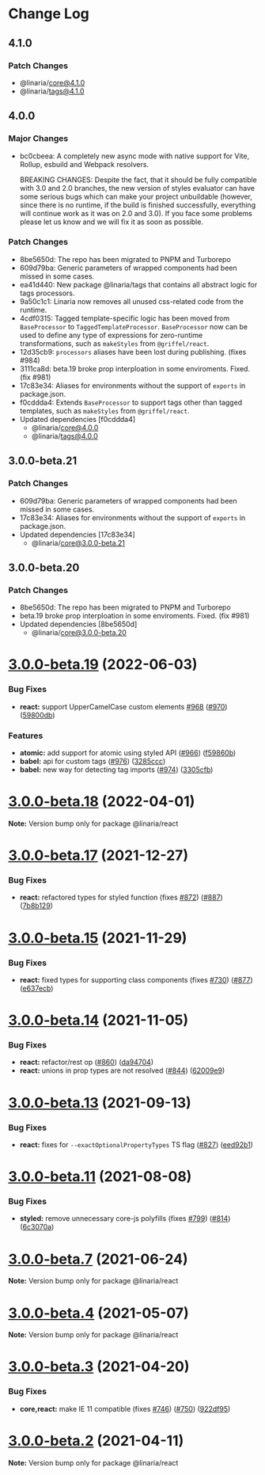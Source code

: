 # Change Log

## 4.1.0

### Patch Changes

- @linaria/core@4.1.0
- @linaria/tags@4.1.0

## 4.0.0

### Major Changes

- bc0cbeea: A completely new async mode with native support for Vite, Rollup, esbuild and Webpack resolvers.

  BREAKING CHANGES: Despite the fact, that it should be fully compatible with 3.0 and 2.0 branches, the new version of styles evaluator can have some serious bugs which can make your project unbuildable (however, since there is no runtime, if the build is finished successfully, everything will continue work as it was on 2.0 and 3.0). If you face some problems please let us know and we will fix it as soon as possible.

### Patch Changes

- 8be5650d: The repo has been migrated to PNPM and Turborepo
- 609d79ba: Generic parameters of wrapped components had been missed in some cases.
- ea41d440: New package @linaria/tags that contains all abstract logic for tags processors.
- 9a50c1c1: Linaria now removes all unused css-related code from the runtime.
- 4cdf0315: Tagged template-specific logic has been moved from `BaseProcessor` to `TaggedTemplateProcessor`. `BaseProcessor` now can be used to define any type of expressions for zero-runtime transformations, such as `makeStyles` from `@griffel/react`.
- 12d35cb9: `processors` aliases have been lost during publishing. (fixes #984)
- 3111ca8d: beta.19 broke prop interploation in some enviroments. Fixed. (fix #981)
- 17c83e34: Aliases for environments without the support of `exports` in package.json.
- f0cddda4: Extends `BaseProcessor` to support tags other than tagged templates, such as `makeStyles` from `@griffel/react`.
- Updated dependencies [f0cddda4]
  - @linaria/core@4.0.0
  - @linaria/tags@4.0.0

## 3.0.0-beta.21

### Patch Changes

- 609d79ba: Generic parameters of wrapped components had been missed in some cases.
- 17c83e34: Aliases for environments without the support of `exports` in package.json.
- Updated dependencies [17c83e34]
  - @linaria/core@3.0.0-beta.21

## 3.0.0-beta.20

### Patch Changes

- 8be5650d: The repo has been migrated to PNPM and Turborepo
- beta.19 broke prop interploation in some enviroments. Fixed. (fix #981)
- Updated dependencies [8be5650d]
  - @linaria/core@3.0.0-beta.20

# [3.0.0-beta.19](https://github.com/callstack/linaria/compare/v3.0.0-beta.18...v3.0.0-beta.19) (2022-06-03)

### Bug Fixes

- **react:** support UpperCamelCase custom elements [#968](https://github.com/callstack/linaria/issues/968) ([#970](https://github.com/callstack/linaria/issues/970)) ([59800db](https://github.com/callstack/linaria/commit/59800dba540e09c0c43b1f0ec1d4b2c46d8a4672))

### Features

- **atomic:** add support for atomic using styled API ([#966](https://github.com/callstack/linaria/issues/966)) ([f59860b](https://github.com/callstack/linaria/commit/f59860b09c5f91b0423dbf188e5f8aaaef38a6b5))
- **babel:** api for custom tags ([#976](https://github.com/callstack/linaria/issues/976)) ([3285ccc](https://github.com/callstack/linaria/commit/3285ccc1d00449b78b3fc74087528cd38cbdd116))
- **babel:** new way for detecting tag imports ([#974](https://github.com/callstack/linaria/issues/974)) ([3305cfb](https://github.com/callstack/linaria/commit/3305cfb0c0f65abdacceeb7e6bad118c59f7d551))

# [3.0.0-beta.18](https://github.com/callstack/linaria/compare/v3.0.0-beta.17...v3.0.0-beta.18) (2022-04-01)

**Note:** Version bump only for package @linaria/react

# [3.0.0-beta.17](https://github.com/callstack/linaria/compare/v3.0.0-beta.16...v3.0.0-beta.17) (2021-12-27)

### Bug Fixes

- **react:** refactored types for styled function (fixes [#872](https://github.com/callstack/linaria/issues/872)) ([#887](https://github.com/callstack/linaria/issues/887)) ([7b8b129](https://github.com/callstack/linaria/commit/7b8b12937f9a0d1730d908e7cebad1684ccb03c3))

# [3.0.0-beta.15](https://github.com/callstack/linaria/compare/v3.0.0-beta.14...v3.0.0-beta.15) (2021-11-29)

### Bug Fixes

- **react:** fixed types for supporting class components (fixes [#730](https://github.com/callstack/linaria/issues/730)) ([#877](https://github.com/callstack/linaria/issues/877)) ([e637ecb](https://github.com/callstack/linaria/commit/e637ecb8946a8119cfbd039bfb65d42206e09c4e))

# [3.0.0-beta.14](https://github.com/callstack/linaria/compare/v3.0.0-beta.13...v3.0.0-beta.14) (2021-11-05)

### Bug Fixes

- **react:** refactor/rest op ([#860](https://github.com/callstack/linaria/issues/860)) ([da94704](https://github.com/callstack/linaria/commit/da94704df8ca74d94fe57682e2557274cf2d4cb0))
- **react:** unions in prop types are not resolved ([#844](https://github.com/callstack/linaria/issues/844)) ([62009e9](https://github.com/callstack/linaria/commit/62009e9184638fd8761f187c99e7ea434f364bee))

# [3.0.0-beta.13](https://github.com/callstack/linaria/compare/v3.0.0-beta.12...v3.0.0-beta.13) (2021-09-13)

### Bug Fixes

- **react:** fixes for `--exactOptionalPropertyTypes` TS flag ([#827](https://github.com/callstack/linaria/issues/827)) ([eed92b1](https://github.com/callstack/linaria/commit/eed92b19e3b779b656fb780307bbab8a08d14ba2))

# [3.0.0-beta.11](https://github.com/callstack/linaria/compare/v3.0.0-beta.10...v3.0.0-beta.11) (2021-08-08)

### Bug Fixes

- **styled:** remove unnecessary core-js polyfills (fixes [#799](https://github.com/callstack/linaria/issues/799)) ([#814](https://github.com/callstack/linaria/issues/814)) ([6c3070a](https://github.com/callstack/linaria/commit/6c3070a47715022eb761567b8795f6918784ae4c))

# [3.0.0-beta.7](https://github.com/callstack/linaria/compare/v3.0.0-beta.6...v3.0.0-beta.7) (2021-06-24)

**Note:** Version bump only for package @linaria/react

# [3.0.0-beta.4](https://github.com/callstack/linaria/compare/v3.0.0-beta.3...v3.0.0-beta.4) (2021-05-07)

**Note:** Version bump only for package @linaria/react

# [3.0.0-beta.3](https://github.com/callstack/linaria/compare/v3.0.0-beta.2...v3.0.0-beta.3) (2021-04-20)

### Bug Fixes

- **core,react:** make IE 11 compatible (fixes [#746](https://github.com/callstack/linaria/issues/746)) ([#750](https://github.com/callstack/linaria/issues/750)) ([922df95](https://github.com/callstack/linaria/commit/922df9576a430cdfe9b27aed5dc45c4f75917607))

# [3.0.0-beta.2](https://github.com/callstack/linaria/compare/v3.0.0-beta.1...v3.0.0-beta.2) (2021-04-11)

**Note:** Version bump only for package @linaria/react
